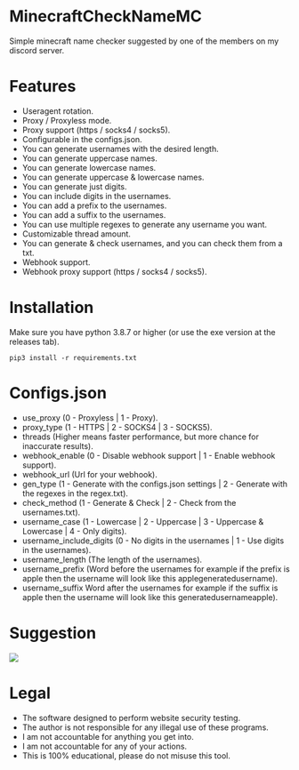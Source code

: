 # MinecraftCheckNameMC
 Simple minecraft name checker suggested by one of the members on my discord server.
 
# Features
 - Useragent rotation.<br/>
 - Proxy / Proxyless mode.<br/>
 - Proxy support (https / socks4 / socks5).<br/>
 - Configurable in the configs.json.<br/>
 - You can generate usernames with the desired length.<br/>
 - You can generate uppercase names.<br/>
 - You can generate lowercase names.<br/>
 - You can generate uppercase & lowercase names.<br/>
 - You can generate just digits.<br/>
 - You can include digits in the usernames.<br/>
 - You can add a prefix to the usernames.<br/>
 - You can add a suffix to the usernames.<br/>
 - You can use multiple regexes to generate any username you want.<br/>
 - Customizable thread amount.<br/>
 - You can generate & check usernames, and you can check them from a txt.<br/>
 - Webhook support.<br/>
 - Webhook proxy support (https / socks4 / socks5).

# Installation
 Make sure you have python 3.8.7 or higher (or use the exe version at the releases tab).<br/>
 ```
 pip3 install -r requirements.txt
 ``` 

# Configs.json
 - use_proxy (0 - Proxyless | 1 - Proxy).<br/>
 - proxy_type (1 - HTTPS | 2 - SOCKS4 | 3 - SOCKS5).<br/>
 - threads (Higher means faster performance, but more chance for inaccurate results).<br/>
 - webhook_enable (0 - Disable webhook support | 1 - Enable webhook support).<br/>
 - webhook_url (Url for your webhook).<br/>
 - gen_type (1 - Generate with the configs.json settings | 2 - Generate with the regexes in the regex.txt).<br/>
 - check_method (1 - Generate & Check | 2 - Check from the usernames.txt).<br/>
 - username_case (1 - Lowercase | 2 - Uppercase | 3 - Uppercase & Lowercase | 4 - Only digits).<br/>
 - username_include_digits (0 - No digits in the usernames | 1 - Use digits in the usernames).<br/>
 - username_length (The length of the usernames).<br/>
 - username_prefix (Word before the usernames for example if the prefix is apple then the username will look like this applegeneratedusername).<br/>
 - username_suffix Word after the usernames for example if the suffix is apple then the username will look like this generatedusernameapple).<br/>

# Suggestion
![](https://i.ibb.co/g6tWk8p/suggestion.png)
  
# Legal
 - The software designed to perform website security testing.<br/>
 - The author is not responsible for any illegal use of these programs.<br/>
 - I am not accountable for anything you get into.<br/>
 - I am not accountable for any of your actions.<br/>
 - This is 100% educational, please do not misuse this tool.